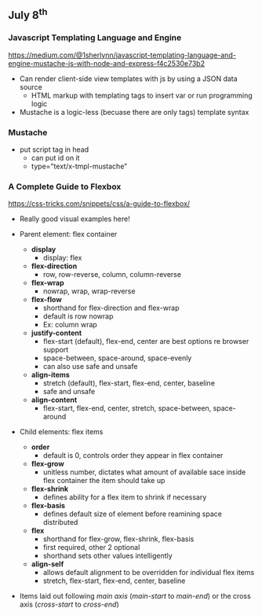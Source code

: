 ## July 8<sup>th</sup>

### Javascript Templating Language and Engine
https://medium.com/@1sherlynn/javascript-templating-language-and-engine-mustache-js-with-node-and-express-f4c2530e73b2

- Can render client-side view templates with js by using a JSON data source 
  - HTML markup with templating tags to insert var or run programming logic 
- Mustache is a logic-less (becuase there are only tags) template syntax

### Mustache
- put script tag in head
  - can put id on it
  - type="text/x-tmpl-mustache"



### A Complete Guide to Flexbox
https://css-tricks.com/snippets/css/a-guide-to-flexbox/
- Really good visual examples here! 

- Parent element: flex container
  - **display**
    - display: flex 
  - **flex-direction** 
    - row, row-reverse, column, column-reverse
  - **flex-wrap**
    - nowrap, wrap, wrap-reverse
  - **flex-flow**
    - shorthand for flex-direction and flex-wrap
    - default is row nowrap
    - Ex: column wrap
  - **justify-content**
    - flex-start (default), flex-end, center are best options re browser support
    - space-between, space-around, space-evenly 
    - can also use safe and unsafe
  - **align-items**
    - stretch (default), flex-start, flex-end, center, baseline
    - safe and unsafe
  - **align-content**
    - flex-start, flex-end, center, stretch, space-between, space-around
  
- Child elements: flex items
  - **order**
    - default is 0, controls order they appear in flex container
  - **flex-grow**
    - unitless number, dictates what amount of available sace inside flex container the item should take up
  - **flex-shrink**
    - defines ability for a flex item to shrink if necessary
  - **flex-basis**
    - defines default size of element before reamining space distributed
  - **flex** 
    - shorthand for flex-grow, flex-shrink, flex-basis
    - first required, other 2 optional
    - shorthand sets other values intelligently 
  - **align-self**
    - allows default alignment to be overridden for individual flex items
    - stretch, flex-start, flex-end, center, baseline

- Items laid out following *main axis* (*main-start* to *main-end*) or the cross axis (*cross-start* to *cross-end*)




